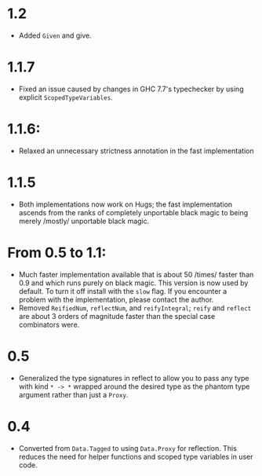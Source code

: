 # 1.2
* Added `Given` and give.

# 1.1.7
* Fixed an issue caused by changes in GHC 7.7's typechecker by using explicit `ScopedTypeVariables`.

# 1.1.6:
* Relaxed an unnecessary strictness annotation in the fast implementation

# 1.1.5
* Both implementations now work on Hugs; the fast implementation ascends
  from the ranks of completely unportable black magic to being merely
  /mostly/ unportable black magic.

# From 0.5 to 1.1:

* Much faster implementation available that is about 50 /times/ faster than
  0.9 and which runs purely on black magic. This version is now used by
  default. To turn it off install with the `slow` flag. If you encounter a
  problem with the implementation, please contact the author.
* Removed `ReifiedNum`, `reflectNum`, and `reifyIntegral`; `reify` and
  `reflect` are about 3 orders of magnitude faster than the special case
  combinators were.

# 0.5
* Generalized the type signatures in reflect to allow you to pass any type
  with kind `* -> *` wrapped around the desired type as the phantom type
  argument rather than just a `Proxy`.

# 0.4
* Converted from `Data.Tagged` to using `Data.Proxy` for reflection. This
  reduces the need for helper functions and scoped type variables in user
  code.
